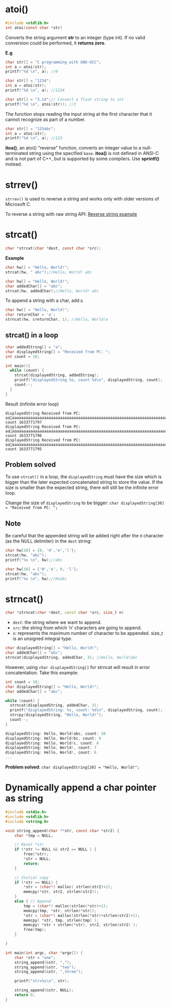 # atoi()

```c
#include <stdlib.h>
int atoi(const char *str)
```
Converts the string argument **str** to an integer (type int).  If no valid conversion could be performed, it **returns zero**.

**E.g**

```c
char str[] = "C programming with GNU-GCC";
int a = atoi(str);
printf("%d \n", a); //0
```   

```c
char str[] = "1234";
int a = atoi(str);
printf("%d \n", a); //1234
```
```c
char str[] = "3.14";// Convert a float string to int
printf("%d \n", atoi(str)); //3
 ```
The function stops reading the input string at the first character that it cannot recognize as part of a number.

```c
char str[] = "123abc";
int a = atoi(str);
printf("%d \n", a); //123
```

**itoa()**, an atoi() "reverse" function, converts an integer value to a null-terminated string using the specified ``base``. **itoa()** is not defined in ANSI-C and is not part of C++, but is supported by some compilers. Use **sprintf()** instead.

# strrev()

``strrev()`` is used to reverse a string and works only with older versions of Microsoft C.

To reverse a string with raw string API: [Reverse string example](https://github.com/TranPhucVinh/C/blob/master/Introduction/Data%20structure/String/String%20parsing%20examples.md#example-4)
# strcat()

```c
char *strcat(char *dest, const char *src);
```
**Example**
```c
char hw[] = "Hello, World!";
strcat(hw, " abc");//Hello, World! abc
```
```c
char hw[] = "Hello, World!";
char addedChar[] = "abc";
strcat(hw, addedChar);//Hello, World! abc
```

To append a string with a char, add ``&``

```c
char hw[] = "Hello, World!";
char returnChar = 'a';
strncat(hw, &returnChar, 1); //Hello, World!a
```
## strcat() in a loop

```c
char addedString[] = "a";
char displayedString[] = "Received from PC: ";
int count = 10;

int main(){
  while (count) {
    strcat(displayedString, addedString);
    printf("displayedString %s, count %d\n", displayedString, count);
    count--;
  }
}
```

Result (infinite error loop)

```
displayedString Received from PC: aaaaaaaaaaaaaaaaaaaaaaaaaaaaaaaaaaaaaaaaaaaaaaaaaaaaaaaaaaaaaaaaaaaaaaaaaaaaaa, count 1633771797
displayedString Received from PC: aaaaaaaaaaaaaaaaaaaaaaaaaaaaaaaaaaaaaaaaaaaaaaaaaaaaaaaaaaaaaaaaaaaaaaaaaaaaaaa, count 1633771796
displayedString Received from PC: aaaaaaaaaaaaaaaaaaaaaaaaaaaaaaaaaaaaaaaaaaaaaaaaaaaaaaaaaaaaaaaaaaaaaaaaaaaaaaaa, count 1633771795
```

## Problem solved

To use ``strcat()`` in a loop, the ``displayedString`` must have the size which is bigger than the later expected concatenated string to store the value. If the size is smaller than the expected string, there will still be the infinite error loop.

Change the size of ``displayedString`` to be bigger: ``char displayedString[30] = "Received from PC: ";``

## Note

Be careful that the appended string will be added right after the ``0`` character (as the NULL delimiter) in the ``dest`` string:

```c
char hw[10] = {0, 'H','e','l'};
strcat(hw, "abc");
printf("%s \n", hw);//abc
```
```c
char hw[10] = {'H','e', 0, 'l'};
strcat(hw, "abc");
printf("%s \n", hw);//Heabc

```
# strncat()

```cpp
char *strncat(char *dest, const char *src, size_t n)
```

* ``dest``: the string where we want to append.
* ``src``: the string from which ‘n’ characters are going to append.
* ``n``: represents the maximum number of character to be appended. size_t is an unsigned integral type.

```c
char displayedString[] = "Hello, World!";
char addedChar[] = "abc";
strncat(displayedString, addedChar, 3); //Hello, World!abc   
```

However, using ``char displayedString[]`` for strncat will result in error concatentation. Take this example: 

```c
int count = 10;
char displayedString[] = "Hello, World!";
char addedChar[] = "abc";

while (count) {
  strncat(displayedString, addedChar, 3);
  printf("displayedString: %s, count: %d\n", displayedString, count);
  strcpy(displayedString, "Hello, World!");
  count--;
}
```
```c
displayedString: Hello, World!abc, count: 10
displayedString: Hello, World!bc, count: 9
displayedString: Hello, World!c, count: 8
displayedString: Hello, World!, count: 7
displayedString: Hello, World!, count: 6
...
```
**Problem solved**: ``char displayedString[20] = "Hello, World!";``

# Dynamically append a char pointer as string

```c
#include <stdio.h>
#include <stdlib.h>
#include <string.h>

void string_append(char **str, const char *str2) {
    char *tmp = NULL;

    // Reset *str
    if (*str != NULL && str2 == NULL ) {
        free(*str);
        *str = NULL;
        return;
    }

    // Initial copy
    if (*str == NULL) {
        *str = (char*) malloc( strlen(str2)+1);
        memcpy(*str, str2, strlen(str2));
    }
    else { // Append
        tmp = (char*) malloc(strlen(*str)+1);
        memcpy(tmp, *str, strlen(*str));
        *str = (char*) malloc(strlen(*str)+strlen(str2)+1);
        memcpy( *str, tmp, strlen(tmp) );
        memcpy( *str + strlen(*str), str2, strlen(str2) );
        free(tmp);
    }

}

int main(int argc, char *argv[]) {
    char *str = "one";
    string_append(&str, ",");
    string_append(&str, "two");
    string_append(&str, ",three");

    printf("str=%s\n", str);

    string_append(&str, NULL);
    return 0;
}
```
